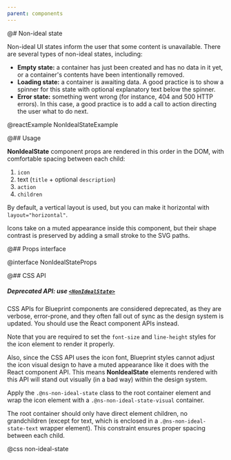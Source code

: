 ```yaml
---
parent: components
---
```


@# Non-ideal state

Non-ideal UI states inform the user that some content is unavailable. There are several types of non-ideal states,
including:

* **Empty state:** a container has just been created and has no data in it yet, or a container's contents have been
  intentionally removed.
* **Loading state:** a container is awaiting data. A good practice is to show a spinner for this state with optional
  explanatory text below the spinner.
* **Error state:** something went wrong (for instance, 404 and 500 HTTP errors). In this case, a good practice is to
  add a call to action directing the user what to do next.

@reactExample NonIdealStateExample

@## Usage

__NonIdealState__ component props are rendered in this order in the DOM, with comfortable spacing between each child:

1. `icon`
1. text (`title` + optional `description`)
1. `action`
1. `children`

By default, a vertical layout is used, but you can make it horizontal with `layout="horizontal"`.

Icons take on a muted appearance inside this component, but their shape contrast is preserved by adding a small stroke
to the SVG paths.

@## Props interface

@interface NonIdealStateProps

@## CSS API

<div class="@ns-callout @ns-intent-warning @ns-icon-warning-sign">
    <h5 class="@ns-heading">

Deprecated API: use [`<NonIdealState>`](#core/components/non-ideal-state)

</h5>
<div class="@ns-callout-body">

CSS APIs for Blueprint components are considered deprecated, as they are verbose, error-prone, and they
often fall out of sync as the design system is updated. You should use the React component APIs instead.

Note that you are required to set the `font-size` and `line-height` styles for the icon element to render it properly.

Also, since the CSS API uses the icon font, Blueprint styles cannot adjust the icon visual design to have a muted
appearance like it does with the React component API. This means __NonIdealState__ elements rendered with this API will
stand out visually (in a bad way) within the design system.

</div>
</div>

Apply the `.@ns-non-ideal-state` class to the root container element and wrap the icon element with a
`.@ns-non-ideal-state-visual` container.

The root container should only have direct element children, no grandchildren (except for text, which is enclosed in a
`.@ns-non-ideal-state-text` wrapper element). This constraint ensures proper spacing between each child.

@css non-ideal-state
